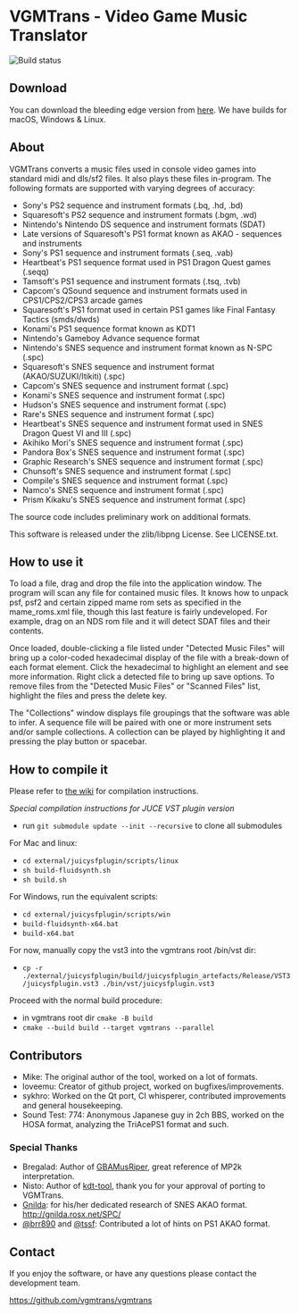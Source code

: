VGMTrans - Video Game Music Translator
======================================
![Build status](https://github.com/vgmtrans/vgmtrans/actions/workflows/build.yml/badge.svg?branch=master)

## Download
You can download the bleeding edge version from [here](https://nightly.link/vgmtrans/vgmtrans/workflows/build/master). We have builds for macOS, Windows & Linux.

## About

VGMTrans converts a music files used in console video games into standard midi and dls/sf2 files.  It also plays these files in-program.  The following formats are supported with varying degrees of accuracy:

- Sony's PS2 sequence and instrument formats (.bq, .hd, .bd)
- Squaresoft's PS2 sequence and instrument formats (.bgm, .wd)
- Nintendo's Nintendo DS sequence and instrument formats (SDAT)
- Late versions of Squaresoft's PS1 format known as AKAO - sequences and instruments
- Sony's PS1 sequence and instrument formats (.seq, .vab)
- Heartbeat's PS1 sequence format used in PS1 Dragon Quest games (.seqq)
- Tamsoft's PS1 sequence and instrument formats (.tsq, .tvb)
- Capcom's QSound sequence and instrument formats used in CPS1/CPS2/CPS3 arcade games
- Squaresoft's PS1 format used in certain PS1 games like Final Fantasy Tactics (smds/dwds)
- Konami's PS1 sequence format known as KDT1
- Nintendo's Gameboy Advance sequence format
- Nintendo's SNES sequence and instrument format known as N-SPC (.spc)
- Squaresoft's SNES sequence and instrument format (AKAO/SUZUKI/Itikiti) (.spc)
- Capcom's SNES sequence and instrument format (.spc)
- Konami's SNES sequence and instrument format (.spc)
- Hudson's SNES sequence and instrument format (.spc)
- Rare's SNES sequence and instrument format (.spc)
- Heartbeat's SNES sequence and instrument format used in SNES Dragon Quest VI and III (.spc)
- Akihiko Mori's SNES sequence and instrument format (.spc)
- Pandora Box's SNES sequence and instrument format (.spc)
- Graphic Research's SNES sequence and instrument format (.spc)
- Chunsoft's SNES sequence and instrument format (.spc)
- Compile's SNES sequence and instrument format (.spc)
- Namco's SNES sequence and instrument format (.spc)
- Prism Kikaku's SNES sequence and instrument format (.spc)

The source code includes preliminary work on additional formats. 

This software is released under the zlib/libpng License. See LICENSE.txt.

How to use it
-------------

To load a file, drag and drop the file into the application window.  The program will scan any file for contained music files. It knows how to unpack psf, psf2 and certain zipped mame rom sets as specified in the mame_roms.xml file, though this last feature is fairly undeveloped.  For example, drag on an NDS rom file and it will detect SDAT files and their contents.

Once loaded, double-clicking a file listed under "Detected Music Files" will bring up a color-coded hexadecimal display of the file with a break-down of each format element.  Click the hexadecimal to highlight an element and see more information.  Right click a detected file to bring up save options.  To remove files from the "Detected Music Files" or "Scanned Files" list, highlight the files and press the delete key.

The "Collections" window displays file groupings that the software was able to infer.  A sequence file will be paired with one or more instrument sets and/or sample collections. A collection can be played by highlighting it and pressing the play button or spacebar.

How to compile it
-----------------

Please refer to [the wiki](https://github.com/vgmtrans/vgmtrans/wiki) for compilation instructions.

*Special compilation instructions for JUCE VST plugin version*
- run `git submodule update --init --recursive` to clone all submodules

For Mac and linux:
- `cd external/juicysfplugin/scripts/linux`
- `sh build-fluidsynth.sh`
- `sh build.sh`

For Windows, run the equivalent scripts:
- `cd external/juicysfplugin/scripts/win`
- `build-fluidsynth-x64.bat`
- `build-x64.bat`

For now, manually copy the vst3 into the vgmtrans root /bin/vst dir:
- `cp -r ./external/juicysfplugin/build/juicysfplugin_artefacts/Release/VST3/juicysfplugin.vst3 ./bin/vst/juicysfplugin.vst3`

Proceed with the normal build procedure:

- in vgmtrans root dir `cmake -B build`
- `cmake --build build --target vgmtrans --parallel`

Contributors
------------

- Mike: The original author of the tool, worked on a lot of formats.
- loveemu: Creator of github project, worked on bugfixes/improvements.
- sykhro: Worked on the Qt port, CI whisperer, contributed improvements and general housekeeping.
- Sound Test: 774: Anonymous Japanese guy in 2ch BBS, worked on the HOSA format, analyzing the TriAcePS1 format and such.

### Special Thanks

- Bregalad: Author of [GBAMusRiper](http://www.romhacking.net/utilities/881/), great reference of MP2k interpretation.
- Nisto: Author of [kdt-tool](https://github.com/Nisto/kdt-tool), thank you for your approval of porting to VGMTrans.
- [Gnilda](https://twitter.com/god_gnilda): for his/her dedicated research of SNES AKAO format. <http://gnilda.rosx.net/SPC/>
- [@brr890](https://twitter.com/brr890) and [@tssf](https://twitter.com/tssf): Contributed a lot of hints on PS1 AKAO format.

Contact
-------

If you enjoy the software, or have any questions please contact the development team.

<https://github.com/vgmtrans/vgmtrans>
